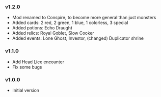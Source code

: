 ### v1.2.0
* Mod renamed to Conspire, to become more general than just monsters
* Added cards: 2 red, 2 green, 1 blue, 1 colorless, 3 special
* Added potions: Echo Draught
* Added relics: Royal Goblet, Slow Cooker
* Added events: Lone Ghost, Investor, (changed) Duplicator shrine

### v1.1.0
* Add Head Lice encounter
* Fix some bugs

### v1.0.0
* Initial version
